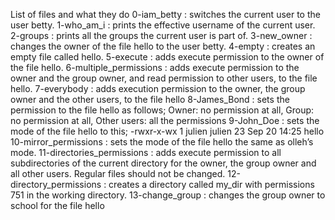 List of files and what they do
0-iam_betty : switches the current user to the user betty.
1-who_am_i : prints the effective username of the current user.
2-groups : prints all the groups the current user is part of.
3-new_owner : changes the owner of the file hello to the user betty.
4-empty : creates an empty file called hello.
5-execute :  adds execute permission to the owner of the file hello.
6-multiple_permissions : adds execute permission to the owner and the group owner, and read permission to other users, to the file hello.
7-everybody : adds execution permission to the owner, the group owner and the other users, to the file hello
8-James_Bond : sets the permission to the file hello as follows; Owner: no permission at all, Group: no permission at all, Other users: all the permissions
9-John_Doe : sets the mode of the file hello to this; -rwxr-x-wx 1 julien julien 23 Sep 20 14:25 hello
10-mirror_permissions : sets the mode of the file hello the same as olleh’s mode.
11-directories_permissions : adds execute permission to all subdirectories of the current directory for the owner, the group owner and all other users. Regular files should not be changed.
12-directory_permissions : creates a directory called my_dir with permissions 751 in the working directory.
13-change_group :  changes the group owner to school for the file hello
